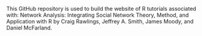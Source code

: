 This GitHub repository is used to build the website of R tutorials associated with: Network Analysis: Integrating Social Network Theory, Method, and Application with R by Craig Rawlings, Jeffrey A. Smith, James Moody, and Daniel McFarland.